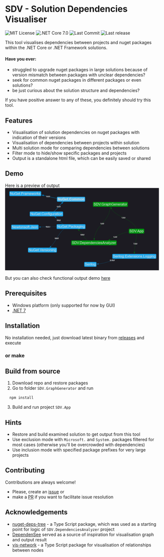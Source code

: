 # SDV - Solution Dependencies Visualiser

![MIT License](https://img.shields.io/github/license/AndriiLab/SDV)
![.NET Core 7.0](https://img.shields.io/badge/.net%20core-7.0-blue)
![Last Commit](https://img.shields.io/github/last-commit/AndriiLab/SDV)
![Last release](https://img.shields.io/github/release-date/AndriiLab/SDV)

This tool visualises dependencies between projects and nuget packages
within the .NET Core or .NET Framework solutions.

#### Have you ever:

- struggled to upgrade nuget packages in large solutions because of version
  mismatch between packages with unclear dependencies?
- seek for common nuget packages in different packages or even solutions?
- be just curious about the solution structure and dependencies?

If you have positive answer to any of these, you definitely should try this tool.

## Features

- Visualisation of solution dependencies on nuget packages
  with indication of their versions
- Visualisation of dependencies between projects within solution
- Multi solution mode for comparing dependencies between solutions
- Filter mode to hide/show specific packages and projects
- Output is a standalone html file, which can be easily saved or shared

## Demo

Here is a preview of output
![Preview](readme/img/sample.png)

But you can also check functional output demo [here](https://andriilab.github.io/demo-pages/SDV.html)

## Prerequisites

- Windows platform (only supported for now by GUI)
- [.NET 7](https://dotnet.microsoft.com/en-us/download/dotnet/7.0)

## Installation

No installation needed, just download latest binary
from [releases](https://github.com/AndriiLab/SDV/releases) and execute

### or make

## Build from source

1. Download repo and restore packages
2. Go to folder `SDV.GraphGenerator`  and run

```powershell
  npm install
```

3. Build and run project `SDV.App`

## Hints

- Restore and build examined solution to get output from this tool
- Use exclusion mode with `Microsoft.` and `System.` packages filtered for most
  cases (otherwise you'll be overcrowded with dependencies)
- Use inclusion mode with specified package prefixes for very large projects

## Contributing

Contributions are always welcome!

- Please, create an [issue](https://github.com/AndriiLab/SDV/issues/new) or
- make a [PR](https://github.com/AndriiLab/SDV/pulls)
if you want to facilitate issue resolution

## Acknowledgements

- [nuget-deps-tree](https://github.com/jfrog/nuget-deps-tree) - a Type Script
  package, which was used as a starting point for logic of `SDV.DependenciesAnalyzer` project
- [DependenSee](https://github.com/madushans/DependenSee) served as a source of inspiration
  for visualisation graph and output result
- [vis-network](https://github.com/visjs/vis-network) - a Type Script
  package for visualisation of relationships between nodes 
